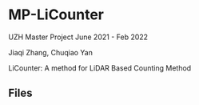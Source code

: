 # MP-LiCounter

UZH Master Project June 2021 - Feb 2022

Jiaqi Zhang, Chuqiao Yan 

LiCounter: A method for LiDAR Based Counting Method 

## Files

